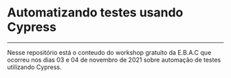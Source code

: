 # Automatizando testes usando Cypress
___

Nesse repositório está o conteudo do workshop gratuito da E.B.A.C que ocorreu nos dias 03 e 04 de novembro de 2021 sobre automação de testes utilizando Cypress.